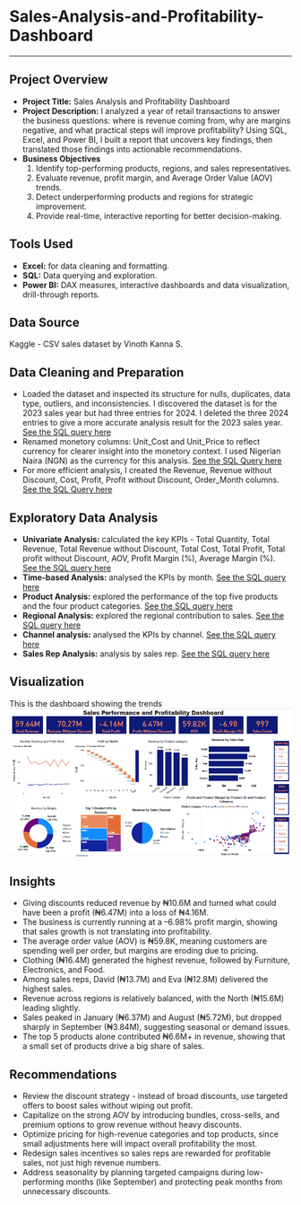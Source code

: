 # Sales-Analysis-and-Profitability-Dashboard


---

## Project Overview
- **Project Title:** Sales Analysis and Profitability Dashboard
- **Project Description:** I analyzed a year of retail transactions to answer the business questions: where is revenue coming from, why are margins negative, and what practical steps will improve profitability? Using SQL, Excel, and Power BI, I built a report that uncovers key findings, then translated those findings into actionable recommendations.
- **Business Objectives**
  1. Identify top-performing products, regions, and sales representatives.
  2. Evaluate revenue, profit margin, and Average Order Value (AOV) trends.
  3. Detect underperforming products and regions for strategic improvement.
  4. Provide real-time, interactive reporting for better decision-making.

## Tools Used
- **Excel:** for data cleaning and formatting.
- **SQL:** Data querying and exploration.
- **Power BI:** DAX measures, interactive dashboards and data visualization, drill-through reports.

## Data Source 
Kaggle - CSV sales dataset by Vinoth Kanna S.

## Data Cleaning and Preparation
  - Loaded the dataset and inspected its structure for nulls, duplicates, data type, outliers, and inconsistencies. I discovered the dataset is for the 2023 sales year but had three entries for 2024. I deleted the three 2024 entries to give a more accurate analysis result for the 2023 sales year. [See the SQL query here](https://github.com/Winner-Dimiri/Sales-Analysis-and-Profitability-Dashboard-Power-BI/blob/main/Analysis.sql#L1-L2)
  - Renamed monetory columns: Unit_Cost and Unit_Price to reflect currency for clearer insight into the monetory context. I used Nigerian Naira (NGN) as the currency for this analysis. [See the SQL Query here ](https://github.com/Winner-Dimiri/Sales-Analysis-and-Profitability-Dashboard-Power-BI/blob/main/Analysis.sql#L4-L6)
  - For more efficient analysis, I created the Revenue, Revenue without Discount, Cost, Profit, Profit without Discount, Order_Month columns. [See the SQL Query here ](https://github.com/Winner-Dimiri/Sales-Analysis-and-Profitability-Dashboard-Power-BI/blob/main/Analysis.sql#L8-L49)

## Exploratory Data Analysis
- **Univariate Analysis:** calculated the key KPIs - Total Quantity, Total Revenue, Total Revenue without Discount, Total Cost, Total Profit, Total profit without Discount, AOV, Profit Margin (%), Average Margin (%). [See the SQL query here](https://github.com/Winner-Dimiri/Sales-Analysis-and-Profitability-Dashboard-Power-BI/blob/main/Analysis.sql#L51-L83)
- **Time-based Analysis:** analysed the KPIs by month. [See the SQL query here](https://github.com/Winner-Dimiri/Sales-Analysis-and-Profitability-Dashboard-Power-BI/blob/main/Analysis.sql#L85-L97)
- **Product Analysis:** explored the performance of the top five products and the four product categories. [See the SQL query here]([https://github.com/Winner-Dimiri/Sales-Analysis-and-Profitability-Dashboard-Power-BI/blob/main/Analysis.sql#L99-L111](https://github.com/Winner-Dimiri/Sales-Analysis-and-Profitability-Dashboard-Power-BI/blob/main/Analysis.sql#L99-L124))
- **Regional Analysis:** explored the regional contribution to sales. [See the SQL query here](https://github.com/Winner-Dimiri/Sales-Analysis-and-Profitability-Dashboard-Power-BI/blob/main/Analysis.sql#L99-L124)
- **Channel analysis:** analysed the KPIs by channel. [See the SQL query here](https://github.com/Winner-Dimiri/Sales-Analysis-and-Profitability-Dashboard-Power-BI/blob/main/Analysis.sql#L140-L152)
- **Sales Rep Analysis:** analysis by sales rep. [See the SQL query here](https://github.com/Winner-Dimiri/Sales-Analysis-and-Profitability-Dashboard-Power-BI/blob/main/Analysis.sql#L154-L166)

## Visualization
This is the dashboard showing the trends
![Dashboard Screenshot](https://github.com/Winner-Dimiri/Sales-Analysis-and-Profitability-Dashboard-Power-BI/blob/main/Sales_Analysis_Dashboard.png)


## Insights
- Giving discounts reduced revenue by ₦10.6M and turned what could have been a profit (₦6.47M) into a loss of ₦4.16M.
- The business is currently running at a –6.98% profit margin, showing that sales growth is not translating into profitability.
- The average order value (AOV) is ₦59.8K, meaning customers are spending well per order, but margins are eroding due to pricing.
- Clothing (₦16.4M) generated the highest revenue, followed by Furniture, Electronics, and Food.
- Among sales reps, David (₦13.7M) and Eva (₦12.8M) delivered the highest sales.
- Revenue across regions is relatively balanced, with the North (₦15.6M) leading slightly.
- Sales peaked in January (₦6.37M) and August (₦5.72M), but dropped sharply in September (₦3.84M), suggesting seasonal or demand issues.
- The top 5 products alone contributed ₦6.6M+ in revenue, showing that a small set of products drive a big share of sales.

## Recommendations
- Review the discount strategy - instead of broad discounts, use targeted offers to boost sales without wiping out profit.
- Capitalize on the strong AOV by introducing bundles, cross-sells, and premium options to grow revenue without heavy discounts.
- Optimize pricing for high-revenue categories and top products, since small adjustments here will impact overall profitability the most.
- Redesign sales incentives so sales reps are rewarded for profitable sales, not just high revenue numbers.
- Address seasonality by planning targeted campaigns during low-performing months (like September) and protecting peak months from unnecessary discounts.


